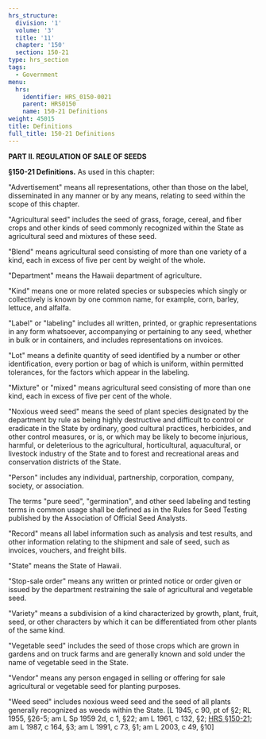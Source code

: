 ```yaml
---
hrs_structure:
  division: '1'
  volume: '3'
  title: '11'
  chapter: '150'
  section: 150-21
type: hrs_section
tags:
  - Government
menu:
  hrs:
    identifier: HRS_0150-0021
    parent: HRS0150
    name: 150-21 Definitions
weight: 45015
title: Definitions
full_title: 150-21 Definitions
---
```

**PART II. REGULATION OF SALE OF SEEDS**

**§150-21 Definitions.** As used in this chapter:

"Advertisement" means all representations, other than those on the label, disseminated in any manner or by any means, relating to seed within the scope of this chapter.

"Agricultural seed" includes the seed of grass, forage, cereal, and fiber crops and other kinds of seed commonly recognized within the State as agricultural seed and mixtures of these seed.

"Blend" means agricultural seed consisting of more than one variety of a kind, each in excess of five per cent by weight of the whole.

"Department" means the Hawaii department of agriculture.

"Kind" means one or more related species or subspecies which singly or collectively is known by one common name, for example, corn, barley, lettuce, and alfalfa.

"Label" or "labeling" includes all written, printed, or graphic representations in any form whatsoever, accompanying or pertaining to any seed, whether in bulk or in containers, and includes representations on invoices.

"Lot" means a definite quantity of seed identified by a number or other identification, every portion or bag of which is uniform, within permitted tolerances, for the factors which appear in the labeling.

"Mixture" or "mixed" means agricultural seed consisting of more than one kind, each in excess of five per cent of the whole.

"Noxious weed seed" means the seed of plant species designated by the department by rule as being highly destructive and difficult to control or eradicate in the State by ordinary, good cultural practices, herbicides, and other control measures, or is, or which may be likely to become injurious, harmful, or deleterious to the agricultural, horticultural, aquacultural, or livestock industry of the State and to forest and recreational areas and conservation districts of the State.

"Person" includes any individual, partnership, corporation, company, society, or association.

The terms "pure seed", "germination", and other seed labeling and testing terms in common usage shall be defined as in the Rules for Seed Testing published by the Association of Official Seed Analysts.

"Record" means all label information such as analysis and test results, and other information relating to the shipment and sale of seed, such as invoices, vouchers, and freight bills.

"State" means the State of Hawaii.

"Stop-sale order" means any written or printed notice or order given or issued by the department restraining the sale of agricultural and vegetable seed.

"Variety" means a subdivision of a kind characterized by growth, plant, fruit, seed, or other characters by which it can be differentiated from other plants of the same kind.

"Vegetable seed" includes the seed of those crops which are grown in gardens and on truck farms and are generally known and sold under the name of vegetable seed in the State.

"Vendor" means any person engaged in selling or offering for sale agricultural or vegetable seed for planting purposes.

"Weed seed" includes noxious weed seed and the seed of all plants generally recognized as weeds within the State. [L 1945, c 90, pt of §2; RL 1955, §26-5; am L Sp 1959 2d, c 1, §22; am L 1961, c 132, §2; [HRS §150-21](/title-11/chapter-150/section-150-21/); am L 1987, c 164, §3; am L 1991, c 73, §1; am L 2003, c 49, §10]
